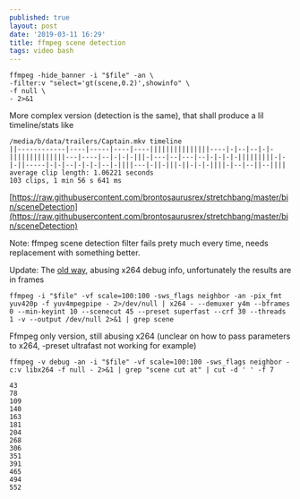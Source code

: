 ```yaml
---
published: true
layout: post
date: '2019-03-11 16:29'
title: ffmpeg scene detection
tags: video bash
---
```

    ffmpeg -hide_banner -i "$file" -an \
    -filter:v "select='gt(scene,0.2)',showinfo" \
    -f null \
    - 2>&1

More complex version (detection is the same), that shall produce a lil timeline/stats like

    /media/b/data/trailers/Captain.mkv timeline
    ||------------|----|-----|----|----|||||||||||||||----|-|--|--|-|-||||||||||||||---|----|--|-|-|-|||-|---|--|---|--|-|-|-|-|||||||||-|-|-||-----|-|-|--|-|-|-|--|-||||---|-||-|||-||-|-|-||||-|--|--||--||||
    average clip length: 1.06221 seconds
    103 clips, 1 min 56 s 641 ms

[https://raw.githubusercontent.com/brontosaurusrex/stretchbang/master/bin/sceneDetection](https://raw.githubusercontent.com/brontosaurusrex/stretchbang/master/bin/sceneDetection)

Note: ffmpeg scene detection filter fails prety much every time, needs replacement with something better.

Update: The [old way](https://github.com/brontosaurusrex/stretchbang/blob/master/.experiments/bin/scriptFFdropSceneDetection), abusing x264 debug info, unfortunately the results are in frames

    ffmpeg -i "$file" -vf scale=100:100 -sws_flags neighbor -an -pix_fmt yuv420p -f yuv4mpegpipe - 2>/dev/null | x264 - --demuxer y4m --bframes 0 --min-keyint 10 --scenecut 45 --preset superfast --crf 30 --threads 1 -v --output /dev/null 2>&1 | grep scene
    
Ffmpeg only version, still abusing x264 (unclear on how to pass parameters to x264, -preset ultrafast not working for example)

    ffmpeg -v debug -an -i "$file" -vf scale=100:100 -sws_flags neighbor -c:v libx264 -f null - 2>&1 | grep "scene cut at" | cut -d ' ' -f 7
    
    43
    78
    109
    140
    163
    181
    204
    268
    306
    351
    391
    465
    494
    552
